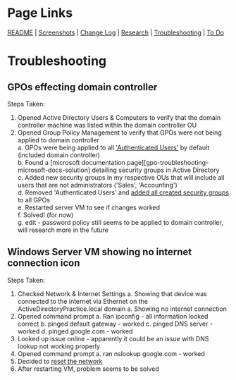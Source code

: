 # Page Links

[README](../README.md) | [Screenshots](./screenshots.md) | [Change Log](./change-log.md) | [Research](./research.md) | [Troubleshooting](./troubleshooting.md) | [To Do](./to-do.md)

# Troubleshooting

## GPOs effecting domain controller
Steps Taken:
1. Opened Active Directory Users & Computers to verify that the domain controller machine was listed within the domain controller OU
2. Opened Group Policy Management to verify that GPOs were not being applied to domain controller  
a. GPOs were being applied to all ['Authenticated Users'](./screenshots.md#gpo-troubleshooting-a) by default (included domain controller)  
b. Found a [microsoft documentation page][gpo-troubleshooting-microsoft-docs-solution] detailing security groups in Active Directory  
c. Added new security groups in my respective OUs that will include all users that are not administrators ('Sales', 'Accounting')  
d. Removed 'Authenticated Users' and [added all created security groups](/screenshots.md#gpo-troubleshooting-d) to all GPOs  
e. Restarted server VM to see if changes worked  
f. Solved! (for now)  
g. edit - password policy still seems to be applied to domain controller, will research more in the future

## Windows Server VM showing no internet connection icon
Steps Taken:
1. Checked Network & Internet Settings
a. Showing that device was connected to the internet via Ethernet on the ActiveDirectoryPractice.local domain
a. Showing no internet connection
2. Opened command prompt
a. Ran ipconfig - all information looked correct
b. pinged default gateway - worked
c. pinged DNS server - worked
d. pinged google.com - worked
3. Looked up issue online - apparently it could be an issue with DNS lookup not working properly
4. Opened command prompt
a. ran nslookup google.com - worked
5. Decided to [reset the network](./screenshots.md#network-troubleshooting)
6. After restarting VM, problem seems to be solved